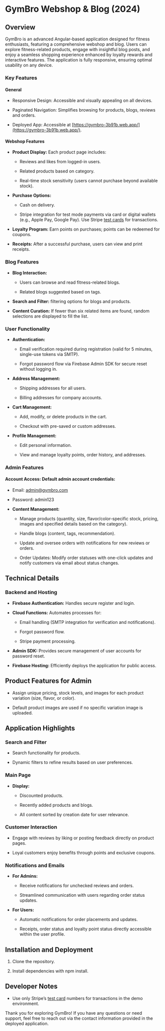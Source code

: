# GymBro Webshop & Blog (2024)

## Overview

GymBro is an advanced Angular-based application designed for fitness enthusiasts, featuring a comprehensive webshop and blog. Users can explore fitness-related products, engage with insightful blog posts, and enjoy a seamless shopping experience enhanced by loyalty rewards and interactive features. The application is fully responsive, ensuring optimal usability on any device.

### Key Features

#### General

- Responsive Design: Accessible and visually appealing on all devices.

- Paginated Navigation: Simplifies browsing for products, blogs, reviews and orders.

- Deployed App: Accessible at [https://gymbro-3b91b.web.app/](https://gymbro-3b91b.web.app/).

#### Webshop Features

- **Product Display:** Each product page includes:

    - Reviews and likes from logged-in users.

    - Related products based on category.

    - Real-time stock sensitivity (users cannot purchase beyond available stock).

-  **Purchase Options:**

    - Cash on delivery.

    - Stripe integration for test mode payments via card or digital wallets (e.g., Apple Pay, Google Pay). Use Stripe [test cards](https://docs.stripe.com/testing) for transactions.

- **Loyalty Program:** Earn points on purchases; points can be redeemed for coupons.

- **Receipts:** After a successful purchase, users can view and print receipts.

### Blog Features

- **Blog Interaction:**

    - Users can browse and read fitness-related blogs.

    - Related blogs suggested based on tags.

- **Search and Filter:** filtering options for blogs and products.

- **Content Curation:** If fewer than six related items are found, random selections are displayed to fill the list.

### User Functionality

- **Authentication:**

    - Email verification required during registration (valid for 5 minutes, single-use tokens via SMTP).

    - Forgot password flow via Firebase Admin SDK for secure reset without logging in.

- **Address Management:**

    - Shipping addresses for all users.

    - Billing addresses for company accounts.

- **Cart Management:**

    - Add, modify, or delete products in the cart.

    - Checkout with pre-saved or custom addresses.

- **Profile Management:**

    - Edit personal information.

    - View and manage loyalty points, order history, and addresses.

### Admin Features

#### Account Access: Default admin account credentials:

- Email: admin@gymbro.com

- Password: admin123

- **Content Management:**

    - Manage products (quantity, size, flavor/color-specific stock, pricing, images and specified details based on the category).

    - Handle blogs (content, tags, recommendation).

    - Update and oversee orders with notifications for new reviews or orders.

    - Order Updates: Modify order statuses with one-click updates and notify customers via email about status changes.

## Technical Details

### Backend and Hosting

- **Firebase Authentication:** Handles secure register and login.

- **Cloud Functions:** Automates processes for:

    - Email handling (SMTP integration for verification and notifications).

    - Forgot password flow.

    - Stripe payment processing.

- **Admin SDK:** Provides secure management of user accounts for password reset.

- **Firebase Hosting:** Efficiently deploys the application for public access.

## Product Features for Admin

- Assign unique pricing, stock levels, and images for each product variation (size, flavor, or color).

- Default product images are used if no specific variation image is uploaded.

## Application Highlights

### Search and Filter

- Search functionality for products.

- Dynamic filters to refine results based on user preferences.

### Main Page

- **Display:**

    - Discounted products.

    - Recently added products and blogs.

    - All content sorted by creation date for user relevance.

### Customer Interaction

- Engage with reviews by liking or posting feedback directly on product pages.

- Loyal customers enjoy benefits through points and exclusive coupons.

### Notifications and Emails

-  **For Admins:**

    - Receive notifications for unchecked reviews and orders.

    - Streamlined communication with users regarding order status updates.

- **For Users:**

    - Automatic notifications for order placements and updates.

    - Receipts, order status and loyalty point status directly accessible within the user profile.

## Installation and Deployment

1. Clone the repository.

2. Install dependencies with npm install.

## Developer Notes

- Use only Stripe’s [test card](https://docs.stripe.com/testing) numbers for transactions in the demo environment.

Thank you for exploring GymBro! If you have any questions or need support, feel free to reach out via the contact information provided in the deployed application.
